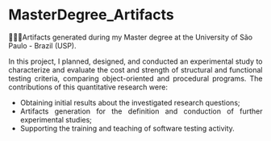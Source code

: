 # MasterDegree_Artifacts
🐤🐤🐤Artifacts generated during my Master degree at the University of São Paulo - Brazil (USP).

<section style="text-align: justify">
In this project, I planned, designed, and conducted an experimental study to characterize and evaluate the cost and strength of structural and functional testing criteria, comparing object-oriented and procedural programs. The contributions of this quantitative research were:
<ul>
  <li>
    Obtaining initial results about the investigated research questions;
  </li>
  <li>
    Artifacts generation for the definition and conduction of further experimental studies;
  </li>
  <li>
    Supporting the training and teaching of software testing activity.
  </li>
</section>

